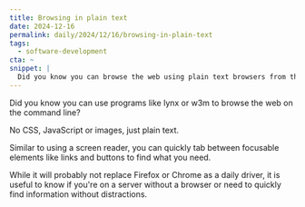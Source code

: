 ```yaml
---
title: Browsing in plain text
date: 2024-12-16
permalink: daily/2024/12/16/browsing-in-plain-text
tags:
  - software-development
cta: ~
snippet: |
  Did you know you can browse the web using plain text browsers from the command line?
---
```


Did you know you can use programs like lynx or w3m to browse the web on the command line?

No CSS, JavaScript or images, just plain text.

Similar to using a screen reader, you can quickly tab between focusable elements like links and buttons to find what you need.

While it will probably not replace Firefox or Chrome as a daily driver, it is useful to know if you're on a server without a browser or  need to quickly find information without distractions.
